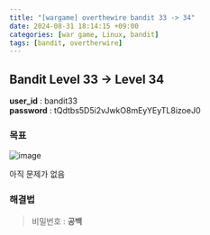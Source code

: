 ```yaml
---
title: "[wargame] overthewire bandit 33 -> 34"
date: 2024-08-31 18:14:15 +09:00
categories: [war game, Linux, bandit]
tags: [bandit, overtherwire]
---
```


## Bandit Level 33 -> Level 34

**user_id** : bandit33<br/>
**password** : tQdtbs5D5i2vJwkO8mEyYEyTL8izoeJ0

### 목표

![image](https://github.com/user-attachments/assets/34acb541-a209-46cd-8bd1-1e342389b8b1)

아직 문제가 없음

### 해결법

> 비밀번호 : **공백**

